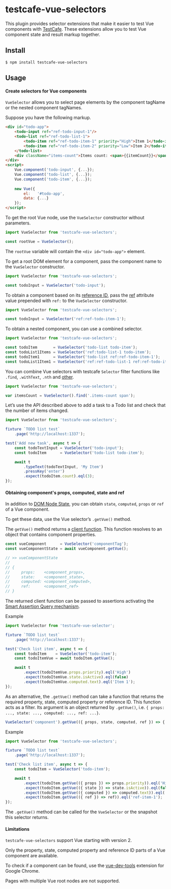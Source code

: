 # testcafe-vue-selectors

This plugin provides selector extensions that make it easier to test Vue components with [TestCafe](https://github.com/DevExpress/testcafe).
These extensions allow you to test Vue component state and result markup together.

## Install

`$ npm install testcafe-vue-selectors`

## Usage

#### Create selectors for Vue components

`VueSelector` allows you to select page elements by the component tagName or the nested component tagNames.

Suppose you have the following markup.

```html
<div id="todo-app">
    <todo-input ref="ref-todo-input-1"/>
    <todo-list ref="ref-todo-list-1">
        <todo-item ref="ref-todo-item-1" priority="High">Item 1</todo-item>
        <todo-item ref="ref-todo-item-2" priority="Low">Item 2</todo-item>
    </todo-list>   
    <div className="items-count">Items count: <span>{{itemCount}}</span></div>
</div>
<script>
    Vue.component('todo-input', {...});
    Vue.component('todo-list', {...});
    Vue.component('todo-item', {...});
    
    new Vue({ 
        el:   '#todo-app',
        data: {...}
    });
</script>
```

To get the root Vue node, use the `VueSelector` constructor without parameters.

```js
import VueSelector from 'testcafe-vue-selectors';

const rootVue = VueSelector();
```

The `rootVue` variable will contain the `<div id="todo-app">` element.


To get a root DOM element for a component, pass the component name to the `VueSelector` constructor.

```js
import VueSelector from 'testcafe-vue-selectors';

const todoInput = VueSelector('todo-input');
```

To obtain a component based on its [reference ID](https://vuejs.org/v2/guide/components-edge-cases.html#Accessing-Child-Component-Instances-amp-Child-Elements), pass the [ref](https://vuejs.org/v2/api/#ref) attribute value prepended with `ref:` to the `VueSelector` constructor.

```js
import VueSelector from 'testcafe-vue-selectors';

const todoInput = VueSelector('ref:ref-todo-item-1');
```

To obtain a nested component, you can use a combined selector.

```js
import VueSelector from 'testcafe-vue-selectors';

const todoItem       = VueSelector('todo-list todo-item');
const todoList1Items = VueSelector('ref:todo-list-1 todo-item');
const todoItem1      = VueSelector('todo-list ref:ref-todo-item-1');
const todoList1Item1 = VueSelector('ref:ref-todo-list-1 ref:ref-todo-item-1');
```

You can combine Vue selectors with testcafe `Selector` filter functions like `.find`, `.withText`, `.nth` and [other](http://devexpress.github.io/testcafe/documentation/test-api/selecting-page-elements/selectors.html#functional-style-selectors).

```js
import VueSelector from 'testcafe-vue-selectors';

var itemsCount = VueSelector().find('.items-count span');
```

Let’s use the API described above to add a task to a Todo list and check that the number of items changed.

```js
import VueSelector from 'testcafe-vue-selectors';

fixture `TODO list test`
	.page('http://localhost:1337');

test('Add new task', async t => {
    const todoTextInput = VueSelector('todo-input');
    const todoItem      = VueSelector('todo-list todo-item');

    await t
        .typeText(todoTextInput, 'My Item')
        .pressKey('enter')
        .expect(todoItem.count).eql(3);
});
```

#### Obtaining component's props, computed, state and ref

In addition to [DOM Node State](http://devexpress.github.io/testcafe/documentation/test-api/selecting-page-elements/dom-node-state.html), you can obtain `state`, `computed`, `props` or `ref` of a Vue component.

To get these data, use the Vue selector’s `.getVue()` method.

The `getVue()` method returns a [client function](https://devexpress.github.io/testcafe/documentation/test-api/obtaining-data-from-the-client.html). This function resolves to an object that contains component properties.

```js
const vueComponent      = VueSelector('componentTag');
const vueComponentState = await vueComponent.getVue();

// >> vueComponentState
//
// {
//     props:    <component_props>,
//     state:    <component_state>,
//     computed: <component_computed>,
//     ref:      <component_ref>
// }
```

The returned client function can be passed to assertions activating the [Smart Assertion Query mechanism](https://devexpress.github.io/testcafe/documentation/test-api/assertions/#smart-assertion-query-mechanism).

Example
```js
import VueSelector from 'testcafe-vue-selector';

fixture `TODO list test`
	.page('http://localhost:1337');

test('Check list item', async t => {
    const todoItem    = VueSelector('todo-item');
    const todoItemVue = await todoItem.getVue();

    await t
        .expect(todoItemVue.props.priority).eql('High')
        .expect(todoItemVue.state.isActive).eql(false)
        .expect(todoItemVue.computed.text).eql('Item 1');
});
```

As an alternative, the `.getVue()` method can take a function that returns the required property, state, computed property or reference ID. This function acts as a filter. Its argument is an object returned by `.getVue()`, i.e. `{ props: ..., state: ..., computed: ..., ref: ...}`.

```js
VueSelector('component').getVue(({ props, state, computed, ref }) => {...});
```


Example
```js
import VueSelector from 'testcafe-vue-selectors';

fixture `TODO list test`
    .page('http://localhost:1337');

test('Check list item', async t => {
    const todoItem = VueSelector('todo-item');

    await t
        .expect(todoItem.getVue(({ props }) => props.priority)).eql('High')
        .expect(todoItem.getVue(({ state }) => state.isActive)).eql(false)
        .expect(todoItem.getVue(({ computed }) => computed.text)).eql('Item 1')
        .expect(todoItem.getVue(({ ref }) => ref)).eql('ref-item-1');
});

```

The `.getVue()` method can be called for the `VueSelector` or the snapshot this selector returns.

#### Limitations

`testcafe-vue-selectors` support Vue starting with version 2.

Only the property, state, computed property and reference ID parts of a Vue component are available.

To check if a component can be found, use the [vue-dev-tools](https://chrome.google.com/webstore/detail/vuejs-devtools/nhdogjmejiglipccpnnnanhbledajbpd) extension for Google Chrome.

Pages with multiple Vue root nodes are not supported.
